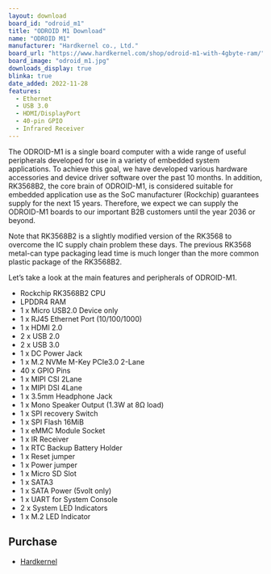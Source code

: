 ```yaml
---
layout: download
board_id: "odroid_m1"
title: "ODROID M1 Download"
name: "ODROID M1"
manufacturer: "Hardkernel co., Ltd."
board_url: "https://www.hardkernel.com/shop/odroid-m1-with-4gbyte-ram/"
board_image: "odroid_m1.jpg"
downloads_display: true
blinka: true
date_added: 2022-11-28
features:
  - Ethernet
  - USB 3.0
  - HDMI/DisplayPort
  - 40-pin GPIO
  - Infrared Receiver
---
```


The ODROID-M1 is a single board computer with a wide range of useful peripherals developed for use in a variety of embedded system applications. To achieve this goal, we have developed various hardware accessories and device driver software over the past 10 months. In addition, RK3568B2, the core brain of ODROID-M1, is considered suitable for embedded application use as the SoC manufacturer (Rockchip) guarantees supply for the next 15 years. Therefore, we expect we can supply the ODROID-M1 boards to our important B2B customers until the year 2036 or beyond.

Note that RK3568B2 is a slightly modified version of the RK3568 to overcome the IC supply chain problem these days. The previous RK3568 metal-can type packaging lead time is much longer than the more common plastic package of the RK3568B2.

Let’s take a look at the main features and peripherals of ODROID-M1.

-  Rockchip RK3568B2 CPU
-  LPDDR4 RAM
-  1 x Micro USB2.0 Device only
-  1 x RJ45 Ethernet Port (10/100/1000)
-  1 x HDMI 2.0
-  2 x USB 2.0
-  2 x USB 3.0
-  1 x DC Power Jack
-  1 x M.2 NVMe M-Key PCIe3.0 2-Lane
-  40 x GPIO Pins
-  1 x MIPI CSI 2Lane
-  1 x MIPI DSI 4Lane
-  1 x 3.5mm Headphone Jack
-  1 x Mono Speaker Output (1.3W at 8Ω load)
-  1 x SPI recovery Switch
-  1 x SPI Flash 16MiB
-  1 x eMMC Module Socket
-  1 x IR Receiver
-  1 x RTC Backup Battery Holder
-  1 x Reset jumper
-  1 x Power jumper
-  1 x Micro SD Slot
-  1 x SATA3
-  1 x SATA Power (5volt only)
-  1 x UART for System Console
-  2 x System LED Indicators
-  1 x M.2 LED Indicator

## Purchase
* [Hardkernel](https://www.hardkernel.com/shop/odroid-m1-with-4gbyte-ram/)
